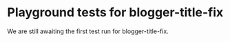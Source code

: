 # Playground tests for blogger-title-fix
We are still awaiting the first test run for blogger-title-fix.
